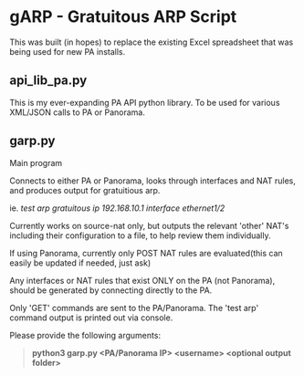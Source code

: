 # gARP - Gratuitous ARP Script
This was built (in hopes) to replace the existing Excel spreadsheet that was being used for new PA installs.

## api_lib_pa.py
This is my ever-expanding PA API python library. To be used for various XML/JSON calls to PA or Panorama.

## garp.py
Main program

Connects to either PA or Panorama, looks through interfaces and NAT rules, and produces output for gratuitious arp.

ie. *test arp gratuitous ip 192.168.10.1 interface ethernet1/2*

Currently works on source-nat only, but outputs the relevant 'other' NAT's including their configuration to a file, 
 to help review them individually.

If using Panorama, currently only POST NAT rules are evaluated(this can easily be updated if needed, just ask)

Any interfaces or NAT rules that exist ONLY on the PA (not Panorama), should be generated by connecting directly to the PA.

Only 'GET' commands are sent to the PA/Panorama. The 'test arp' command output is printed out via console.



Please provide the following arguments:

> **python3 garp.py <PA/Panorama IP> \<username\> \<optional output folder\>**
